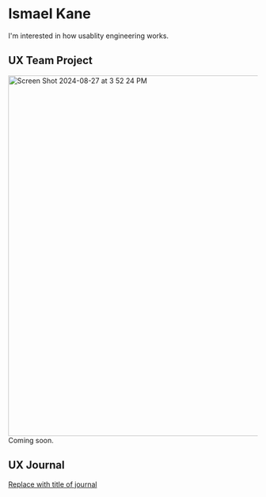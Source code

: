 #  Ismael Kane

I'm interested in how usablity engineering works.

## UX Team Project
<img width="729" alt="Screen Shot 2024-08-27 at 3 52 24 PM" src="https://github.com/user-attachments/assets/b3e53bee-e925-46ea-b20a-ce34015b1ffb">
Coming soon.

## UX Journal

[Replace with title of journal](j01/)
